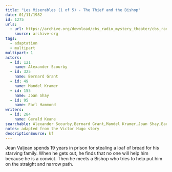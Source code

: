 ```yaml
---
title: "Les Miserables (1 of 5) - The Thief and the Bishop"
date: 01/11/1982
id: 1275
urls: 
  - url: https://archive.org/download/cbs_radio_mystery_theater/cbs_radio_mystery_theater-1251-1300.zip/cbs_radio_mystery_theater-1251-1300%2Fcbsrmt_1275_les_miserables_1_the_thief_and_the_bishop.mp3
    source: archive-org
tags: 
  - adaptation
  - multipart
multipart: 1
actors:  
  - id: 121
    name: Alexander Scourby  
  - id: 325
    name: Bernard Grant  
  - id: 49
    name: Mandel Kramer  
  - id: 155
    name: Joan Shay  
  - id: 95
    name: Earl Hammond
writers:  
  - id: 284
    name: Gerald Keane
searchable: Alexander Scourby,Bernard Grant,Mandel Kramer,Joan Shay,Earl Hammond Gerald Keane
notes: adapted from the Victor Hugo story
descriptionSource: kf
---
```

Jean Valjean spends 19 years in prison for stealing a loaf of bread for his starving family. When he gets out, he finds that no one will help him because he is a convict. Then he meets a Bishop who tries to help put him on the straight and narrow path.